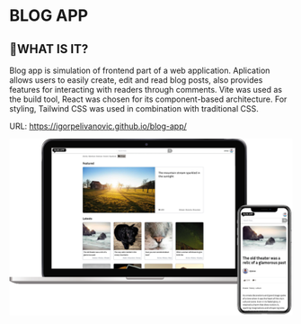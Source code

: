 # BLOG APP

## :notebook_with_decorative_cover:WHAT IS IT?

Blog app is simulation of frontend part of a web application. Aplication allows users to easily create, edit and read blog posts, also provides features for interacting with readers through comments.  Vite was used as the build tool, React was chosen for its component-based architecture. For styling, Tailwind CSS was used in combination with traditional CSS.

URL: https://igorpelivanovic.github.io/blog-app/

![Screen](/src/assets/images/screen.png "Screen")
